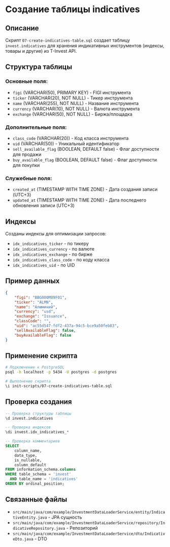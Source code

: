 # Создание таблицы indicatives

## Описание

Скрипт `07-create-indicatives-table.sql` создает таблицу `invest.indicatives` для хранения индикативных инструментов (индексы, товары и другие) из T-Invest API.

## Структура таблицы

### Основные поля:
- `figi` (VARCHAR(50), PRIMARY KEY) - FIGI инструмента
- `ticker` (VARCHAR(20), NOT NULL) - Тикер инструмента
- `name` (VARCHAR(255), NOT NULL) - Название инструмента
- `currency` (VARCHAR(10), NOT NULL) - Валюта инструмента
- `exchange` (VARCHAR(50), NOT NULL) - Биржа/площадка

### Дополнительные поля:
- `class_code` (VARCHAR(20)) - Код класса инструмента
- `uid` (VARCHAR(50)) - Уникальный идентификатор
- `sell_available_flag` (BOOLEAN, DEFAULT false) - Флаг доступности для продажи
- `buy_available_flag` (BOOLEAN, DEFAULT false) - Флаг доступности для покупки

### Служебные поля:
- `created_at` (TIMESTAMP WITH TIME ZONE) - Дата создания записи (UTC+3)
- `updated_at` (TIMESTAMP WITH TIME ZONE) - Дата последнего обновления записи (UTC+3)

## Индексы

Созданы индексы для оптимизации запросов:
- `idx_indicatives_ticker` - по тикеру
- `idx_indicatives_currency` - по валюте
- `idx_indicatives_exchange` - по бирже
- `idx_indicatives_class_code` - по коду класса
- `idx_indicatives_uid` - по UID

## Пример данных

```json
{
    "figi": "BBG000M09F01",
    "ticker": "ALMN",
    "name": "Алюминий",
    "currency": "usd",
    "exchange": "Issuance",
    "classCode": "",
    "uid": "ac55d547-fdf2-437a-94c5-bce9a50feb83",
    "sellAvailableFlag": false,
    "buyAvailableFlag": false
}
```

## Применение скрипта

```bash
# Подключение к PostgreSQL
psql -h localhost -p 5434 -U postgres -d postgres

# Выполнение скрипта
\i init-scripts/07-create-indicatives-table.sql
```

## Проверка создания

```sql
-- Проверка структуры таблицы
\d invest.indicatives

-- Проверка индексов
\di invest.idx_indicatives_*

-- Проверка комментариев
SELECT 
    column_name,
    data_type,
    is_nullable,
    column_default
FROM information_schema.columns 
WHERE table_schema = 'invest' 
  AND table_name = 'indicatives'
ORDER BY ordinal_position;
```

## Связанные файлы

- `src/main/java/com/example/InvestmentDataLoaderService/entity/IndicativeEntity.java` - JPA сущность
- `src/main/java/com/example/InvestmentDataLoaderService/repository/IndicativeRepository.java` - Репозиторий
- `src/main/java/com/example/InvestmentDataLoaderService/dto/IndicativeDto.java` - DTO
